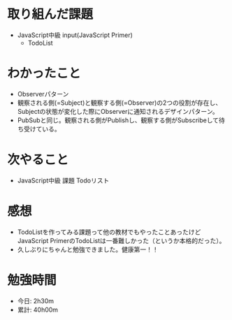 # 取り組んだ課題
- JavaScript中級 input(JavaScript Primer)
  - TodoList

# わかったこと
- Observerパターン
 - 観察される側(=Subject)と観察する側(=Observer)の2つの役割が存在し、Subjectの状態が変化した際にObserverに通知されるデザインパターン。
 - PubSubと同じ。観察される側がPublishし、観察する側がSubscribeして待ち受けている。

# 次やること
- JavaScript中級 課題 Todoリスト

# 感想
- TodoListを作ってみる課題って他の教材でもやったことあったけどJavaScript PrimerのTodoListは一番難しかった（というか本格的だった）。
- 久しぶりにちゃんと勉強できました。健康第一！！

# 勉強時間
- 今日: 2h30m
- 累計: 40h00m
